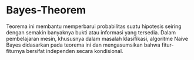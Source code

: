 # Bayes-Theorem
Teorema ini membantu memperbarui probabilitas suatu hipotesis seiring dengan semakin banyaknya bukti atau informasi yang tersedia. Dalam pembelajaran mesin, khususnya dalam masalah klasifikasi, algoritme Naive Bayes didasarkan pada teorema ini dan mengasumsikan bahwa fitur-fiturnya bersifat independen secara kondisional.
